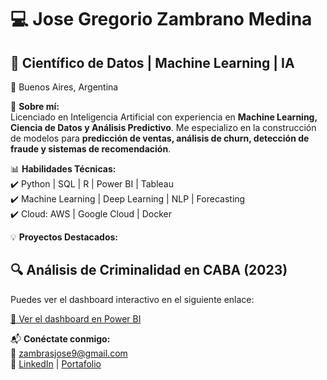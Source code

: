 # 💻 Jose Gregorio Zambrano Medina  
## 🚀 Científico de Datos | Machine Learning | IA  
📍 Buenos Aires, Argentina  

🎯 **Sobre mí:**  
Licenciado en Inteligencia Artificial con experiencia en **Machine Learning, Ciencia de Datos y Análisis Predictivo**. Me especializo en la construcción de modelos para **predicción de ventas, análisis de churn, detección de fraude y sistemas de recomendación**.  

📊 **Habilidades Técnicas:**  
✔️ Python | SQL | R | Power BI | Tableau  
✔️ Machine Learning | Deep Learning | NLP | Forecasting  
✔️ Cloud: AWS | Google Cloud | Docker  

💡 **Proyectos Destacados:**  
## 🔍 Análisis de Criminalidad en CABA (2023)

Puedes ver el dashboard interactivo en el siguiente enlace:

[🔗 Ver el dashboard en Power BI](https://app.powerbi.com/reportEmbed?reportId=ba28019f-87f3-4840-a6a2-591dd41a7ee6&autoAuth=true&ctid=6669feab-699f-4cbc-b42f-12d2e634e7d2)
 

📬 **Conéctate conmigo:**  
📧 zambrasjose9@gmail.com  
🔗 [LinkedIn](www.linkedin.com/in/josé-gregorio-zambrano-medina-46ba1520a) | [Portafolio](https://github.com/zambrajose9)  
